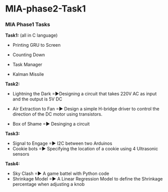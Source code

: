 # MIA-phase2-Task1

### **MIA Phase1 Tasks**

  **Task1:** (all in C language)

  *   Printing GRU to Screen
  *   Counting Down

  *   Task Manager
  *   Kalman Missile

**Task2:**

*   Lightning the Dark =▶Designing a circuit that takes 220V AC as input and the output is 5V
DC
*   Air Extraction to Fan =▶ Design a simple H-bridge driver to control the direction of the DC
motor using transistors.

*   Box of Shame =▶ Desinging a circuit

**Task3:**

*   Signal to Engage =▶ I2C between two Arduinos
*   Cookie bots =▶ Specifying the location of a cookie using 4 Ultrasonic sensors

**Task4:**

*   Sky Clash =▶ A game battel with Python code
*   Shrinkage Model =▶ A Linear Regression Model to define the Shrinkage percentage when adjusting a knob 

